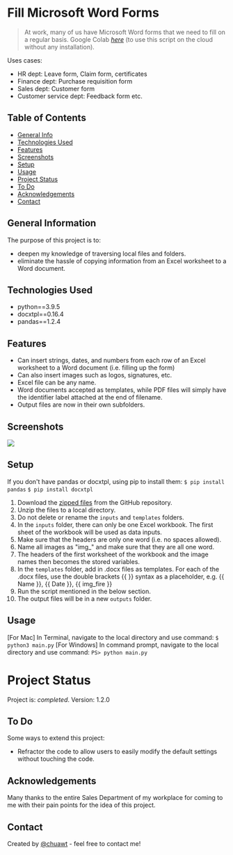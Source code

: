 # Fill Microsoft Word Forms
> At work, many of us have Microsoft Word forms that we need to fill on a regular basis.
> Google Colab [_here_](https://colab.research.google.com/drive/1ZAGiYGu0e-AAXBrE_TFoYv7Rkh8mhGjn) (to use this script on the cloud without any installation).


Uses cases:
- HR dept: Leave form, Claim form, certificates
- Finance dept: Purchase requisition form
- Sales dept: Customer form
- Customer service dept: Feedback form
etc.


## Table of Contents
* [General Info](#general-information)
* [Technologies Used](#technologies-used)
* [Features](#features)
* [Screenshots](#screenshots)
* [Setup](#setup)
* [Usage](#usage)
* [Project Status](#project-status)
* [To Do](#to-do)
* [Acknowledgements](#acknowledgements)
* [Contact](#contact)


## General Information
The purpose of this project is to:
- deepen my knowledge of traversing local files and folders.
- eliminate the hassle of copying information from an Excel worksheet to a Word document.


## Technologies Used
- python==3.9.5
- docxtpl==0.16.4
- pandas==1.2.4


## Features
- Can insert strings, dates, and numbers from each row of an Excel worksheet to a Word document (i.e. filling up the form)
- Can also insert images such as logos, signatures, etc.
- Excel file can be any name.
- Word documents accepted as templates, while PDF files will simply have the identifier label attached at the end of filename.
- Output files are now in their own subfolders.

## Screenshots
![](https://user-images.githubusercontent.com/25447529/203463209-77cf0281-d289-4738-9705-17acb5f6db66.png)

## Setup
If you don't have pandas or docxtpl, using pip to install them:
`$ pip install pandas`
`$ pip install docxtpl`

1. Download the [zipped files](https://github.com/chuawt/fill-forms/archive/refs/heads/main.zip) from the GitHub repository.
1. Unzip the files to a local directory.
1. Do not delete or rename the `inputs` and `templates` folders.
1. In the `inputs` folder, there can only be one Excel workbook. The first sheet of the workbook will be used as data inputs. 
1. Make sure that the headers are only one word (i.e. no spaces allowed).
1. Name all images as "img_<filename>" and make sure that they are all one word. 
1. The headers of the first worksheet of the workbook and the image names then becomes the stored variables.
1. In the `templates` folder, add in .docx files as templates. For each of the .docx files, use the double brackets {{ }} syntax as a placeholder, e.g. {{ Name }}, {{ Date }}, {{ img_fire }}  
1. Run the script mentioned in the below section. 
1. The output files will be in a new `outputs` folder.


## Usage
[For Mac] In Terminal, navigate to the local directory and use command:
`$ python3 main.py`
[For Windows] In command prompt, navigate to the local directory and use command:
`PS> python main.py`


# Project Status
Project is: _completed_.
Version: 1.2.0


## To Do
Some ways to extend this project:
- Refractor the code to allow users to easily modify the default settings without touching the code. 


## Acknowledgements
Many thanks to the entire Sales Department of my workplace for coming to me with their pain points for the idea of this project.


## Contact
Created by [@chuawt](https://chuawt.github.io) - feel free to contact me!
